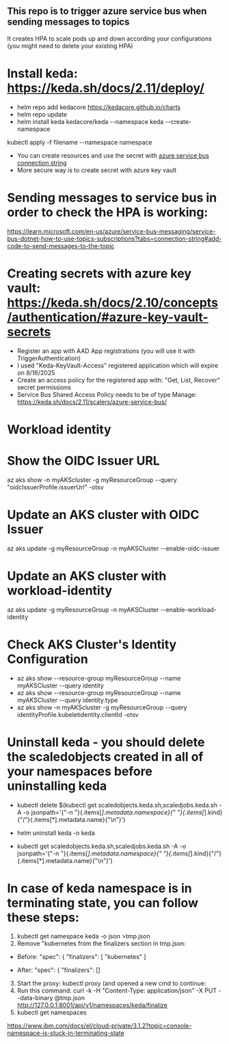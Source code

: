 ## This repo is to trigger azure service bus when sending messages to topics
It creates HPA to scale pods up and down according your configurations (you might need to delete your existing HPA)

# Install keda: https://keda.sh/docs/2.11/deploy/

- helm repo add kedacore https://kedacore.github.io/charts
- helm repo update
- helm install keda kedacore/keda --namespace keda --create-namespace

kubectl apply -f filename --namespace namespace

- You can create resources and use the secret with [azure service bus connection string](https://keda.sh/docs/2.10/concepts/authentication/#defining-secrets-and-config-maps-on-scaledobject)
- More secure way is to create secret with azure key vault

# Sending messages to service bus in order to check the HPA is working:
https://learn.microsoft.com/en-us/azure/service-bus-messaging/service-bus-dotnet-how-to-use-topics-subscriptions?tabs=connection-string#add-code-to-send-messages-to-the-topic


# Creating secrets with azure key vault: https://keda.sh/docs/2.10/concepts/authentication/#azure-key-vault-secrets
- Register an app with AAD App registrations (you will use it with TriggerAuthentication)
- I used "Keda-KeyVault-Access" registered application which will expire on 8/16/2025
- Create an access policy for the registered app with: "Get, List, Recover" secret permissions
- Service Bus Shared Access Policy needs to be of type Manage: https://keda.sh/docs/2.11/scalers/azure-service-bus/

# Workload identity
# Show the OIDC Issuer URL
az aks show -n myAKScluster -g myResourceGroup --query "oidcIssuerProfile.issuerUrl" -otsv

# Update an AKS cluster with OIDC Issuer
az aks update -g myResourceGroup -n myAKSCluster --enable-oidc-issuer

# Update an AKS cluster with workload-identity
az aks update -g myResourceGroup -n myAKSCluster --enable-workload-identity

# Check AKS Cluster's Identity Configuration
- az aks show --resource-group myResourceGroup --name myAKSCluster --query identity
- az aks show --resource-group myResourceGroup --name myAKSCluster --query identity.type
- az aks show -n myAKScluster -g myResourceGroup --query identityProfile.kubeletidentity.clientId -otsv


# Uninstall keda - you should delete the scaledobjects created in all of your namespaces before uninstalling keda
- kubectl delete $(kubectl get scaledobjects.keda.sh,scaledjobs.keda.sh -A -o jsonpath='{"-n "}{.items[*].metadata.namespace}{" "}{.items[*].kind}{"/"}{.items[*].metadata.name}{"\n"}')
- helm uninstall keda -n keda

- kubectl get scaledobjects.keda.sh,scaledjobs.keda.sh -A -o jsonpath='{"-n "}{.items[*].metadata.namespace}{" "}{.items[*].kind}{"/"}{.items[*].metadata.name}{"\n"}')


# In case of keda namespace is in terminating state, you can follow these steps:

1. kubectl get namespace keda -o json >tmp.json
2. Remove "kubernetes from the finalizers section in tmp.json:
- Before:
    "spec": {
        "finalizers": [
            "kubernetes"
        ]

- After:
    "spec": {
        "finalizers": []

3. Start the proxy: kubectl proxy (and opened a new cmd to continue:
4. Run this command: curl -k -H "Content-Type: application/json" -X PUT --data-binary @tmp.json http://127.0.0.1:8001/api/v1/namespaces/keda/finalize
5. kubectl get namespaces

https://www.ibm.com/docs/el/cloud-private/3.1.2?topic=console-namespace-is-stuck-in-terminating-state